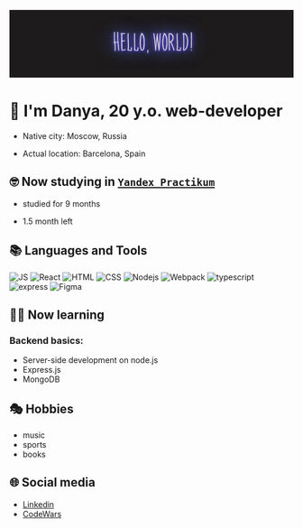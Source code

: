 ![gif](./images/header.gif)

<h1 display='block'>👀 I'm Danya, 20 y.o. web-developer</h1>


- Native city: Moscow, Russia

- Actual location: Barcelona, Spain

## 🤓 Now studying in [```Yandex Practikum```](https://practicum.yandex.ru/)

- studied for 9 months

- 1.5 month left

## 📚 Languages and Tools 

![JS](https://img.shields.io/badge/-JavaScript-87CEFA?style=for-the-badge&logo=javascript)
![React](https://img.shields.io/badge/-React-4682B4?style=for-the-badge&logo=react)
![HTML](https://img.shields.io/badge/-HTML-1E90FF?style=for-the-badge&logo=html5)
![CSS](https://img.shields.io/badge/-CSS-6495ED?style=for-the-badge&logo=css3)
![Nodejs](https://img.shields.io/badge/-Node.js-7B68EE?style=for-the-badge&logo=Node.js)
![Webpack](https://img.shields.io/badge/-Webpack-00CED1?style=for-the-badge&logo=Webpack)
![typescript](https://img.shields.io/badge/-Typescript-20B2AA?style=for-the-badge&logo=typescript)
![express](https://img.shields.io/badge/-Esxpress.js-008080?style=for-the-badge&logo=express.js)
![Figma](https://img.shields.io/badge/-Figma-66CDAA?style=for-the-badge&logo=figma)


## 👨‍🎓 Now learning 
### Backend basics:
- Server-side development on node.js
- Express.js
- MongoDB

## 🎭 Hobbies 
- music
- sports
- books

## 🌐 Social media
- [Linkedin](https://www.linkedin.com/in/danya-kovan-7b4575252/)
- [CodeWars](https://www.codewars.com/users/DanyaLiupinin)



<!--
**DanyaLiupinin/DanyaLiupinin** is a ✨ _special_ ✨ repository because its `README.md` (this file) appears on your GitHub profile.

Here are some ideas to get you started:

- 🔭 I’m currently working on ...
- 🌱 I’m currently learning ...
- 👯 I’m looking to collaborate on ...
- 🤔 I’m looking for help with ...
- 💬 Ask me about ...
- 📫 How to reach me: ...
- 😄 Pronouns: ...
- ⚡ Fun fact: ...
-->
